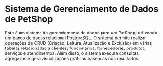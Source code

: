 # Sistema de Gerenciamento de Dados de PetShop

Este é um sistema de gerenciamento de dados para um PetShop, utilizando um banco de dados relacional PostgreSQL. O sistema permite realizar operações de CRUD (Criação, Leitura, Atualização e Exclusão) em várias tabelas relacionadas a clientes, funcionários, fornecedores, produtos, serviços e atendimentos. Além disso, o sistema executa consultas agregadas e gera visualizações gráficas baseadas nos resultados.
